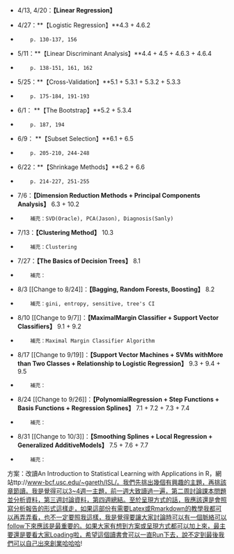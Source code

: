 * 4/13, 4/20：**【Linear Regression】**

* 4/27：**【Logistic Regression】**4.3 + 4.6.2
*         p. 130-137, 156

* 5/11：**【Linear Discriminant Analysis】**4.4 + 4.5 + 4.6.3 + 4.6.4
*         p. 138-151, 161, 162

* 5/25：**【Cross-Validation】**5.1 + 5.3.1 + 5.3.2 + 5.3.3
*         p. 175-184, 191-193

* 6/1： **【The Bootstrap】**5.2 + 5.3.4
*         p. 187, 194 

* 6/9： **【Subset Selection】**6.1 + 6.5
*         p. 205-210, 244-248

* 6/22：**【Shrinkage Methods】**6.2 + 6.6
*         p. 214-227, 251-255

* 7/6：**【Dimension Reduction Methods + Principal Components Analysis】** 6.3 + 10.2
*         補充：SVD(Oracle), PCA(Jason), Diagnosis(Sanly)

* 7/13：**【Clustering Method】** 10.3
*         補充：Clustering

* 7/27：**【The Basics of Decision Trees】** 8.1
*         補充：

* 8/3 [[Change to 8/24]]：**【Bagging, Random Forests, Boosting】** 8.2
*         補充：gini, entropy, sensitive, tree's CI

* 8/10 [[Change to 9/7]]：**【MaximalMargin Classifier + Support Vector Classifiers】** 9.1 + 9.2
*         補充：Maximal Margin Classifier Algorithm

* 8/17 [[Change to 9/19]]：**【Support Vector Machines + SVMs withMore than Two Classes + Relationship to Logistic Regression】** 9.3 + 9.4 + 9.5
*         補充：

* 8/24 [[Change to 9/26]]：**【PolynomialRegression + Step Functions + Basis Functions + Regression Splines】** 7.1 + 7.2 + 7.3 + 7.4
*         補充：

* 8/31 [[Change to 10/3]]：**【Smoothing Splines + Local Regression + Generalized AdditiveModels】** 7.5 + 7.6 + 7.7
*         補充：



方案：改讀An Introduction to Statistical Learning with Applications in R，網站ttp://www-bcf.usc.edu/~gareth/ISL/。我們先挑出幾個有興趣的主題，再挑該章節讀。我是覺得可以3~4週一主題，前一週大致讀過一遍，第二周討論課本問題並分析資料，第三週討論資料，第四週總結。至於呈現方式的話，我應該還是會照寫分析報告的形式這樣走，如果這部份有需要Latex或Rmarkdown的教學我都可以再弄弄看，也不一定要照我這樣，我是覺得要讓大家討論時可以有一個脈絡可以follow下來應該是最重要的。如果大家有想到方案或呈現方式都可以加上來，最主要還是要看大家Loading啦，希望這個讀書會可以一直Run下去，說不定到最後我們可以自己出來創業哈哈哈!
